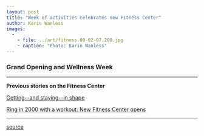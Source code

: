 ```yaml
---
layout: post
title: "Week of activities celebrates new Fitness Center"
author: Karin Wanless
images:
  -
    - file: ../art/fitness.00-02-07.200.jpg
    - caption: "Photo: Karin Wanless"
---
```


### **Grand Opening and Wellness Week**

* * *

**Previous stories on the Fitness Center**

[Getting--and staying--in shape][1]

[Ring in 2000 with a workout: New Fitness Center opens  
][2]  

* * *

  

[1]: ../01-31/fitness1.html
[2]: ../01-03/fitness.html

[source](http://www1.ucsc.edu/currents/99-00/02-07/fitopen.html "Permalink to fitopen")
